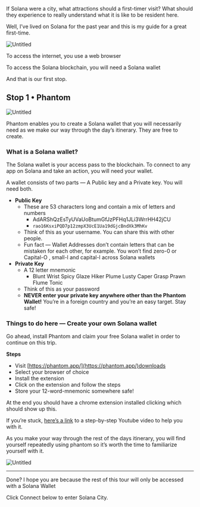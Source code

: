 If Solana were a city, what attractions should a first-timer visit? What should they experience to really understand what it is like to be resident here.

Well, I’ve lived on Solana for the past year and this is my guide for a great first-time.

![Untitled](https://s3-us-west-2.amazonaws.com/secure.notion-static.com/09a6f850-a3a2-4c64-ac1b-5ad922f9e8c2/Untitled.png)

To access the internet, you use a web browser

To access the Solana blockchain, you will need a Solana wallet

And that is our first stop.

## **Stop 1 • Phantom**

![Untitled](https://s3-us-west-2.amazonaws.com/secure.notion-static.com/15e4b57c-ee12-48a5-b1d5-bbfa81b962b7/Untitled.png)

Phantom enables you to create a Solana wallet that you will necessarily need as we make our way through the day’s itinerary. They are free to create.

### What is a Solana wallet?

The Solana wallet is your access pass to the blockchain. To connect to any app on Solana and take an action, you will need your wallet.

A wallet consists of two parts — A Public key and a Private key. You will need both.

- **Public Key**
    - These are 53 characters long and contain a mix of letters and numbers
        - AdARShQzEsTyUVaUoBtumGfJzPFHq1JLi3WrrHH42jCU
        - ```rao16KsxiPQD7p12zmpX3UcE1Ua19dGjcBndXk3MhKv```
    - Think of this as your username. You can share this with other people.
    - Fun fact — Wallet Addresses don’t contain letters that can be mistaken for each other, for example. You won’t find zero-0 or Capital-O , small-l and capital-l across Solana wallets
- **Private Key**
    - A 12 letter mnemonic
        - Blunt Wrist Spicy Glaze Hiker Plume Lusty Caper Grasp Prawn Flume Tonic
    - Think of this as your password
    - **NEVER enter your private key anywhere other than the Phantom Wallet!** You’re in a foreign country and you’re an easy target. Stay safe!

### Things to do here — Create your own Solana wallet

Go ahead, install Phantom and claim your free Solana wallet in order to continue on this trip.

**Steps** 

- Visit [https://phantom.app/](https://phantom.app/)downloads
- Select your browser of choice
- Install the extension
- Click on the extension and follow the steps
- Store your 12-word-mnemonic somewhere safe!

At the end you should have a chrome extension installed clicking which should show up this.

If you’re stuck, [here’s a link](https://www.youtube.com/watch?v=yqW4X0wQ9DA) to a step-by-step Youtube video to help you with it.

As you make your way through the rest of the days itinerary, you will find yourself repeatedly using phantom so it’s worth the time to familiarize yourself with it. 

![Untitled](https://s3-us-west-2.amazonaws.com/secure.notion-static.com/23708c17-e5e9-4521-aea8-d8758c73d601/Untitled.png)

---

Done? I hope you are because the rest of this tour will only be accessed with a Solana Wallet

Click Connect below to enter Solana City.